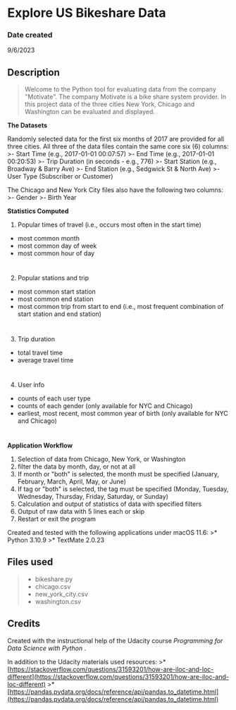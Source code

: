 # Explore US Bikeshare Data


### Date created
9/6/2023


## Description
> Welcome to the Python tool for evaluating data from the company "Motivate". 
The company Motivate is a bike share system provider. 
In this project data of the three cities New York, Chicago and Washington can be evaluated and displayed.


**The Datasets**

Randomly selected data for the first six months of 2017 are provided for all three cities. All three of the data files contain the same core six (6) columns:
	>- Start Time (e.g., 2017-01-01 00:07:57)
	>- End Time (e.g., 2017-01-01 00:20:53)
	>- Trip Duration (in seconds - e.g., 776)
	>- Start Station (e.g., Broadway & Barry Ave)
	>- End Station (e.g., Sedgwick St & North Ave)
	>- User Type (Subscriber or Customer)
		
The Chicago and New York City files also have the following two columns:
	>- Gender
	>- Birth Year


**Statistics Computed**

1. Popular times of travel (i.e., occurs most often in the start time)

  - most common month
  - most common day of week
  - most common hour of day
  # 
  
2. Popular stations and trip

  - most common start station
  - most common end station
  - most common trip from start to end (i.e., most frequent combination of start station and end station)  
  #  
  
3. Trip duration

  - total travel time
  - average travel time  
  #  
  
4. User info

  - counts of each user type
  - counts of each gender (only available for NYC and Chicago)
  - earliest, most recent, most common year of birth (only available for NYC and Chicago)  
  #  

**Application Workflow**

1. Selection of data from Chicago, New York, or Washington
2. filter the data by month, day, or not at all
3. If month or "both" is selected, the month must be specified (January, February, March, April, May, or June)
4. If tag or "both" is selected, the tag must be specified (Monday, Tuesday, Wednesday, Thursday, Friday, Saturday, or Sunday)
5. Calculation and output of statistics of data with specified filters 
6. Output of raw data with 5 lines each or skip
7. Restart or exit the program


Created and tested with the following applications under macOS 11.6:
	>* Python 3.10.9
	>* TextMate 2.0.23

## Files used
>- bikeshare.py
>- chicago.csv
>- new_york_city.csv
>- washington.csv


## Credits

Created with the instructional help of the Udacity course  *Programming for Data Science with Python* .  

In addition to the Udacity materials used resources:
	>* [https://stackoverflow.com/questions/31593201/how-are-iloc-and-loc-different](https://stackoverflow.com/questions/31593201/how-are-iloc-and-loc-different)
	>* [https://pandas.pydata.org/docs/reference/api/pandas.to_datetime.html](https://pandas.pydata.org/docs/reference/api/pandas.to_datetime.html)

